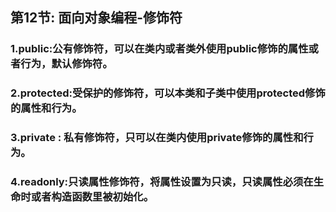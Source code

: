 ## 第12节: 面向对象编程-修饰符
### 1.public:公有修饰符，可以在类内或者类外使用public修饰的属性或者行为，默认修饰符。
### 2.protected:受保护的修饰符，可以本类和子类中使用protected修饰的属性和行为。
### 3.private : 私有修饰符，只可以在类内使用private修饰的属性和行为。
### 4.readonly:只读属性修饰符，将属性设置为只读，只读属性必须在生命时或者构造函数里被初始化。